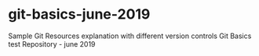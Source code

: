 # git-basics-june-2019
Sample Git Resources explanation with different version controls
Git Basics test Repository - june 2019
